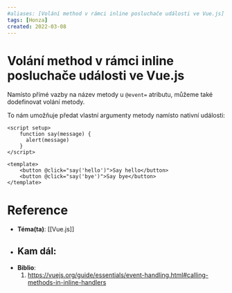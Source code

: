 ```yaml
---
#aliases: [Volání method v rámci inline posluchače události ve Vue.js]
tags: [Honza]
created: 2022-03-08
---
```


# Volání method v rámci inline posluchače události ve Vue.js
Namísto přímé vazby na název metody u `@event=` atributu, můžeme také dodefinovat volání metody.

To nám umožňuje předat vlastní argumenty metody namísto nativní události:

```vue
<script setup>
	function say(message) {
	  alert(message)
	}
</script>

<template>
	<button @click="say('hello')">Say hello</button>
	<button @click="say('bye')">Say bye</button>
</template>
```

# Reference
- **Téma(ta)**: [[Vue.js]]
- **Kam dál**: 
	- 
- **Biblio**:
	1. https://vuejs.org/guide/essentials/event-handling.html#calling-methods-in-inline-handlers